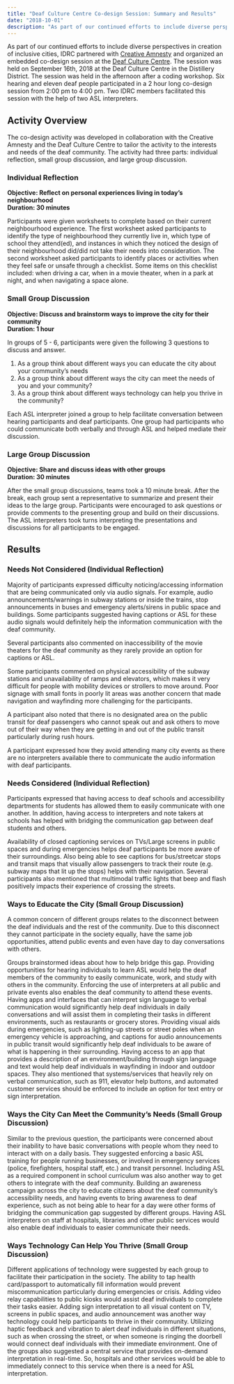 ```yaml
---
title: "Deaf Culture Centre Co-design Session: Summary and Results"
date: "2018-10-01"
description: "As part of our continued efforts to include diverse perspectives in creation of inclusive cities, IDRC partnered with Creative Amnesty and organized an embedded co-design session at the Deaf Culture Centre. The session was held on September 16th, 2018 at the Deaf Culture Centre in the Distillery District."
---
```


As part of our continued efforts to include diverse perspectives in creation of inclusive cities, IDRC partnered with [Creative Amnesty](https://www.creativeamnesty.ca/) and organized an embedded co-design session at the [Deaf Culture Centre](https://deafculturecentre.ca/). The session was held on September 16th, 2018 at the Deaf Culture Centre in the Distillery District. The session was held in the afternoon after a coding workshop. Six hearing and eleven deaf people participated in a 2 hour long co-design session from 2:00 pm to 4:00 pm. Two IDRC members facilitated this session with the help of two ASL interpreters.

## Activity Overview

The co-design activity was developed in collaboration with the Creative Amnesty and the Deaf Culture Centre to tailor the activity to the interests and needs of the deaf community. The activity had three parts: individual reflection, small group discussion, and large group discussion.

### Individual Reflection

**Objective: Reflect on personal experiences living in today’s neighbourhood<br>
Duration: 30 minutes**

Participants were given worksheets to complete based on their current neighbourhood experience. The first worksheet asked participants to identify the type of neighbourhood they currently live in, which type of school they attend(ed), and instances in which they noticed the design of their neighbourhood did/did not take their needs into consideration. The second worksheet asked participants to identify places or activities when they feel safe or unsafe through a checklist. Some items on this checklist included: when driving a car, when in a movie theater, when in a park at night, and when navigating a space alone.

### Small Group Discussion

**Objective: Discuss and brainstorm ways to improve the city for their community<br>
Duration: 1 hour**

In groups of 5 - 6, participants were given the following 3 questions to discuss and answer.

1. As a group think about different ways you can educate the city about your community’s needs
1. As a group think about different ways the city can meet the needs of you and your community?
1. As a group think about different ways technology can help you thrive in the community?

Each ASL interpreter joined a group to help facilitate conversation between hearing participants and deaf participants. One group had participants who could communicate both verbally and through ASL and helped mediate their discussion.

### Large Group Discussion

**Objective: Share and discuss ideas with other groups<br>
Duration: 30 minutes**

After the small group discussions, teams took a 10 minute break. After the break, each group sent a representative to summarize and present their ideas to the large group. Participants were encouraged to ask questions or provide comments to the presenting group and build on their discussions. The ASL interpreters took turns interpreting the presentations and discussions for all participants to be engaged.

## Results

### Needs Not Considered (Individual Reflection)

Majority of participants expressed difficulty noticing/accessing information that are being communicated only via audio signals. For example, audio announcements/warnings in subway stations or inside the trains, stop announcements in buses and emergency alerts/sirens in public space and buildings. Some participants suggested having captions or ASL for these audio signals would definitely help the information communication with the deaf community.

Several participants also commented on inaccessibility of the movie theaters for the deaf community as they rarely provide an option for captions or ASL.

Some participants commented on physical accessibility of the subway stations and unavailability of ramps and elevators, which makes it very difficult for people with mobility devices or strollers to move around. Poor signage with small fonts in poorly lit areas was another concern that made navigation and wayfinding more challenging for the participants.

A participant also noted that there is no designated area on the public transit for deaf passengers who cannot speak out and ask others to move out of their way when they are getting in and out of the public transit particularly during rush hours.

A participant expressed how they avoid attending many city events as there are no interpreters available there to communicate the audio information with deaf participants.

### Needs Considered (Individual Reflection)

Participants expressed that having access to deaf schools and accessibility departments for students has allowed them to easily communicate with one another. In addition, having access to interpreters and note takers at schools has helped with bridging the communication gap between deaf students and others.

Availability of closed captioning services on TVs/Large screens in public spaces and during emergencies helps deaf participants be more aware of their surroundings. Also being able to see captions for bus/streetcar stops and transit maps that visually allow passengers to track their route (e.g. subway maps that lit up the stops) helps with their navigation. Several participants also mentioned that multimodal traffic lights that beep and flash positively impacts their experience of crossing the streets.

### Ways to Educate the City (Small Group Discussion)

A common concern of different groups relates to the disconnect between the deaf individuals and the rest of the community. Due to this disconnect they cannot participate in the society equally, have the same job opportunities, attend public events and even have day to day conversations with others.

Groups brainstormed ideas about how to help bridge this gap. Providing opportunities for hearing individuals to learn ASL would help the deaf members of the community to easily communicate, work, and study with others in the community. Enforcing the use of interpreters at all public and private events also enables the deaf community to attend these events. Having apps and interfaces that can interpret sign language to verbal communication would significantly help deaf individuals in daily conversations and will assist them in completing their tasks in different environments, such as restaurants or grocery stores. Providing visual aids during emergencies, such as lighting-up streets or street poles when an emergency vehicle is approaching, and captions for audio announcements in public transit would significantly help deaf individuals to be aware of what is happening in their surrounding. Having access to an app that provides a description of an environment/building through sign language and text would help deaf individuals in wayfinding in indoor and outdoor spaces. They also mentioned that systems/services that heavily rely on verbal communication, such as 911, elevator help buttons, and automated customer services should be enforced to include an option for text entry or sign interpretation.

### Ways the City Can Meet the Community’s Needs (Small Group Discussion)

Similar to the previous question, the participants were concerned about their inability to have basic conversations with people whom they need to interact with on a daily basis. They suggested enforcing a basic ASL training for people running businesses, or involved in emergency services (police, firefighters, hospital staff, etc.) and transit personnel. Including ASL as a required component in school curriculum was also another way to get others to integrate with the deaf community. Building an awareness campaign across the city to educate citizens about the deaf community’s accessibility needs, and having events to bring awareness to deaf experience, such as not being able to hear for a day were other forms of bridging the communication gap suggested by different groups. Having ASL interpreters on staff at hospitals, libraries and other public services would also enable deaf individuals to easier communicate their needs.

### Ways Technology Can Help You Thrive (Small Group Discussion)

Different applications of technology were suggested by each group to facilitate their participation in the society. The ability to tap health card/passport to automatically fill information would prevent miscommunication particularly during emergencies or crisis. Adding video relay capabilities to public kiosks would assist deaf individuals to complete their tasks easier. Adding sign interpretation to all visual content on TV, screens in public spaces, and audio announcement was another way technology could help participants to thrive in their community. Utilizing haptic feedback and vibration to alert deaf individuals in different situations, such as when crossing the street, or when someone is ringing the doorbell would connect deaf individuals with their immediate environment. One of the groups also suggested a central service that provides on-demand interpretation in real-time. So, hospitals and other services would be able to immediately connect to this service when there is a need for ASL interpretation.

